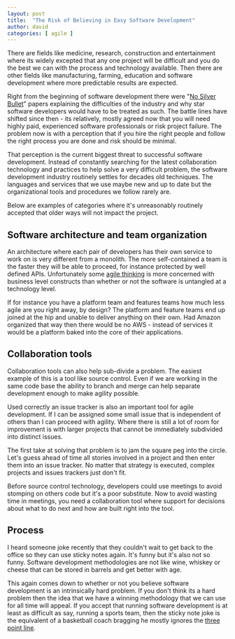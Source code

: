 ```yaml
---
layout: post
title:  "The Risk of Believing in Easy Software Development"
author: david
categories: [ agile ]
---
```

There are fields like medicine, research, construction and entertainment where its widely excepted that any one 
project will be difficult and you do the best we can with the process and technology available. Then there are other 
fields like manufacturing, farming, education and software development where more predictable results are expected.

Right from the beginning of software development there were "[No Silver Bullet](https://en.wikipedia.org/wiki/No_Silver_Bullet)" 
papers explaining the difficulties of the industry and why star software developers would have to be treated as such. 
The battle lines have shifted since then - its relatively, mostly agreed now that you will need highly paid, experienced 
software professionals or risk project failure. The problem now is with a perception that if you hire the right people 
and follow the right process you are done and risk should be minimal.

That perception is the current biggest threat to successful software development. Instead of constantly 
searching for the latest collaboration technology and practices to help solve a very difficult problem, the software 
development industry routinely settles for decades old techniques. The languages and services that we use maybe new and 
up to date but the organizational tools and procedures we follow rarely are.

Below are examples of categories where it's unreasonably routinely accepted that older ways will not impact the project.

## Software architecture and team organization

An architecture where each pair of developers has their own service to work on is very different from a monolith. The 
more self-contained a team is the faster they will be able to proceed, for instance protected by well defined APIs. 
Unfortunately some [agile thinking](https://www.scaledagileframework.com/blog/new-advanced-topic-article-organizing-teams-and-arts-team-topologies-at-scale) 
is more concerned with business level constructs than whether or not the software is untangled at a technology level.

If for instance you have a platform team and features teams how much less agile are you right away, by design? The 
platform and feature teams end up joined at the hip and unable to deliver anything on their own. Had Amazon organized 
that way then there would be no AWS - instead of services it would be a platform baked into the 
core of their applications.

## Collaboration tools

Collaboration tools can also help sub-divide a problem. The easiest example of this is a tool like source control. Even 
if we are working in the same code base the ability to branch and merge can help separate development enough to make 
agility possible.

Used correctly an issue tracker is also an important tool for agile development. If I can be assigned some small issue
that is independent of others than I can proceed with agility. Where there is still a lot of room for improvement is 
with larger projects that cannot be immediately subdivided into distinct issues.

The first take at solving that problem is to jam the square peg into the circle. Let's guess ahead of time all stories 
involved in a project and then enter them into an issue tracker. No matter that strategy is executed, complex 
projects and issues trackers just don't fit.

Before source control technology, developers could use meetings to avoid stomping on others code but it's a poor 
substitute. Now to avoid wasting time in meetings, you need a collaboration tool where support for decisions about what 
to do next and how are built right into the tool.

## Process

I heard someone joke recently that they couldn't wait to get back to the office so they can use sticky notes again. 
It's funny but it's also not so funny. Software development methodologies are not like wine, whiskey or cheese that 
can be stored in barrels and get better with age.

This again comes down to whether or not you believe software development is an intrinsically hard problem. If you don't 
think its a hard problem then the idea that we have a winning methodology that we can use for all time will appeal. If 
you accept that running software development is at least as difficult as say, running a sports team, then the sticky 
note joke is the equivalent of a basketball coach bragging he mostly ignores the 
[three point line](https://www.usab.com/youth/news/2011/06/the-history-of-the-3-pointer.aspx).

